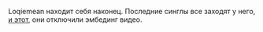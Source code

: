 ---
---
Loqiemean находит себя наконец. Последние синглы все заходят у него, [и этот](https://youtu.be/BfbY6ZzyZdA?si=7mZKxKFfJiwBZexB), они отключили эмбединг видео.